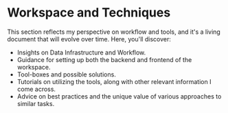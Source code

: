 # Workspace and Techniques

This section reflects my perspective on workflow and tools, and it's a living document that will evolve over time. Here, you'll discover:

- Insights on Data Infrastructure and Workflow.
- Guidance for setting up both the backend and frontend of the workspace.
- Tool-boxes and possible solutions.
- Tutorials on utilizing the tools, along with other relevant information I come across.
- Advice on best practices and the unique value of various approaches to similar tasks.